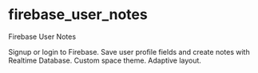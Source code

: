 # firebase_user_notes

Firebase User Notes

Signup or login to Firebase. Save user profile fields and create notes with Realtime Database.
Custom space theme. Adaptive layout.

